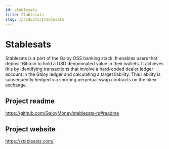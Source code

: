 ```yaml
---
id: stablesats
title: Stablesats
slug: /products/stablesats
---
```


# Stablesats
Stablesats is a part of the Galoy OSS banking stack. It enables users that deposit Bitcoin to hold a USD denominated value in their wallets. It achieves this by identifying transactions that involve a hard-coded dealer ledger account in the Galoy ledger and calculating a target liability. This liability is subsequently hedged via shorting perpetual swap contracts on the okex exchange.

## Project readme
https://github.com/GaloyMoney/stablesats-rs#readme

## Project website
https://stablesats.com/
